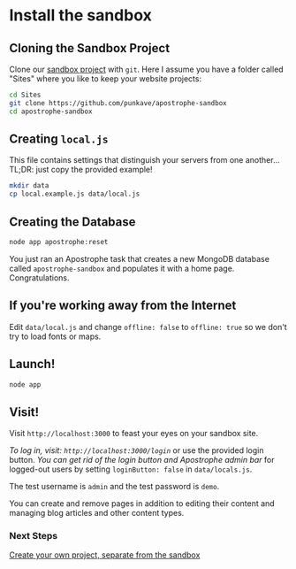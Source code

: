 # Install the sandbox

## Cloning the Sandbox Project

Clone our [sandbox project](https://github.com/punkave/apostrophe-sandbox) with `git`. Here I assume you have a folder called "Sites" where you like to keep your website projects:

```bash
cd Sites
git clone https://github.com/punkave/apostrophe-sandbox
cd apostrophe-sandbox
```

## Creating `local.js`

This file contains settings that distinguish your servers from one another... TL;DR: just copy the provided example!

```bash
mkdir data
cp local.example.js data/local.js
```

## Creating the Database

```bash
node app apostrophe:reset
```

You just ran an Apostrophe task that creates a new MongoDB database called `apostrophe-sandbox` and populates it with a home page. Congratulations.


## If you're working away from the Internet

Edit `data/local.js` and change `offline: false` to `offline: true` so we don't try to load fonts or maps.

## Launch!

```bash
node app
```

## Visit!

Visit `http://localhost:3000` to feast your eyes on your sandbox site.

*To log in, visit: `http://localhost:3000/login`* or use the provided login button. *You can get rid of the login button and Apostrophe admin bar* for logged-out users by setting `loginButton: false` in `data/locals.js`.

The test username is `admin` and the test password is `demo`.

You can create and remove pages in addition to editing their content and managing blog articles and other content types.

### Next Steps

[Create your own project, separate from the sandbox](create-your-own-project.html)
